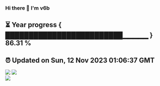 ### Hi there 👋  I'm v6b  
⏳ Year progress { █████████████████████████▁▁▁▁▁ } 86.31 %
---
⏰ Updated on Sun, 12 Nov 2023 01:06:37 GMT
---
![](https://github-readme-stats.vercel.app/api?username=v6b&bg_color=30,e96443,904e95&title_color=fff&text_color=fff&layout=compact)
![](https://github-readme-stats.vercel.app/api/top-langs/?username=v6b&layout=compact&bg_color=30,e96443,904e95&title_color=fff&text_color=fff)  
![](https://gcore.jsdelivr.net/gh/v6b/v6b@main/assets/github-contribution-grid-snake.svg)

